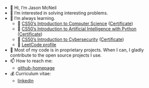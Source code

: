 - 👋 Hi, I’m Jason McNeil
- 👀 I’m interested in solving interesting problems.
- 🌱 I’m always learning.
  - 🏫 [CS50’s Introduction to Computer Science](https://cs50.harvard.edu/x/) ([Certificate](https://cs50.harvard.edu/certificates/72c7370d-bff3-485a-94df-60e09bb0ae28))
  - 🏫 [CS50’s Introduction to Artificial Intelligence with Python](https://cs50.harvard.edu/ai/) ([Certificate](https://cs50.harvard.edu/certificates/6a29aa6f-24e9-42f7-ba7a-1d12c0be9f2f))
  - 🏫 [CS50’s Introduction to Cybersecurity](https://cs50.harvard.edu/cybersecurity/) ([Certificate](https://cs50.harvard.edu/certificates/20be0e35-38f0-4c19-9848-88a5befa7dc1))
  - 🎲 [LeetCode profile](https://leetcode.com/sixcolors/)
- 👔 Most of my code is in proprietary projects. When I can, I gladly contribute to the open source projects I use. 
- 📫 How to reach me:
  - [github-homepage](https://sixcolors.github.io/jasons-homepage/)
- 💰 Curriculum vitae:
  - [linkedin](https://www.linkedin.com/in/jason-m-74353b169)

